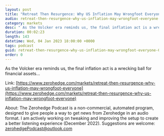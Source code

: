 ```yaml
---
layout: post
title: "Retreat Then Resurgence: Why US Inflation May Wrongfoot Everyone"
audio: retreat-then-resurgence-why-us-inflation-may-wrongfoot-everyone-0
category: markets
desc: " As the Volcker era reminds us, the final inflation act is a wrecking ball for financial assets..."
duration: 00:02:23
length: 143
datetime: Wed, 04 Jan 2023 18:00:00 +0000
tags: podcast
guid: retreat-then-resurgence-why-us-inflation-may-wrongfoot-everyone-0
order: 0
---
```

 As the Volcker era reminds us, the final inflation act is a wrecking ball for financial assets...

Link: [https://www.zerohedge.com/markets/retreat-then-resurgence-why-us-inflation-may-wrongfoot-everyone](https://www.zerohedge.com/markets/retreat-then-resurgence-why-us-inflation-may-wrongfoot-everyone)

About: The Zerohedge Podcast is a non-commercial, automated program, designed to give people a way to get news from Zerohedge in an audio format.  I am actively working on tweaking and improving the setup to create a better listening experience (December 2022).  Suggestions are welcome: [zerohedgePodcast@outlook.com](mailto:zerohedgePodcast@outlook.com)